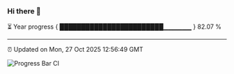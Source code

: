 ### Hi there 👋

⏳ Year progress { ████████████████████████▁▁▁▁▁▁ } 82.07 %

---

⏰ Updated on Mon, 27 Oct 2025 12:56:49 GMT

![Progress Bar CI](https://github.com/DhruviPatel157/GitHub-Actions-Demo/workflows/Progress%20Bar%20CI/badge.svg)
